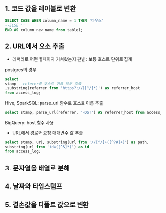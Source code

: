 ## 1. 코드 값을 레이블로 변환
```sql
SELECT CASE WHEN column_name = 1 THEN '마우스' 
--ELSE ''
END AS column_new_name from table1;
```

## 2. URL에서 요소 추출
- 레퍼러로 어떤 웹페이지 거쳐왔는지 판별 : 
보통 호스트 단위로 집계

postgres의 경우
```sql
select 
stamp --referer의 호스트 이름 부분 추출
,substring(referrer from 'https?://([^/]*)') as referrer_host
from access_log;
```

Hive, SparkSQL: parse_url 함수로 호스트 이름 추출
```sql
select stamp, parse_url(referrer, 'HOST') AS referrer_host from access_log;
```

BigQuery: host 함수 사용

- URL에서 경로와 요청 매개변수 값 추출
```sql
select stamp, url, substring(url from '//[^/]+([^?#]+)') as path, 
substring(url from 'id=([^&]*)') as id
from access_log;
```
## 3. 문자열을 배열로 분해

## 4. 날짜와 타임스탬프 

## 5. 결손값을 디폴트 값으로 변환
